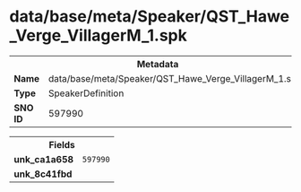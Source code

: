 <h1>data/base/meta/Speaker/QST_Hawe_Verge_VillagerM_1.spk</h1><table><tr><th colspan="100%">Metadata</th></tr><tr><td><b>Name</b></td><td>data/base/meta/Speaker/QST_Hawe_Verge_VillagerM_1.spk</td></tr><tr><td><b>Type</b></td><td>SpeakerDefinition</td></tr><tr><td><b>SNO ID</b></td><td>597990</td></tr></table>

<table><tr><th colspan="100%">Fields</th></tr><tr><td><b>unk_ca1a658</b></td><td><code>597990</code></td></tr><tr><td><b>unk_8c41fbd</b></td><td></td></tr></table>

